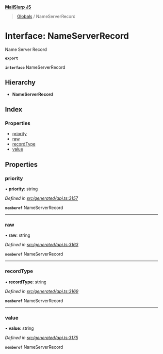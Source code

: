 **[MailSlurp JS](../README.md)**

> [Globals](../README.md) / NameServerRecord

# Interface: NameServerRecord

Name Server Record

**`export`** 

**`interface`** NameServerRecord

## Hierarchy

* **NameServerRecord**

## Index

### Properties

* [priority](nameserverrecord.md#priority)
* [raw](nameserverrecord.md#raw)
* [recordType](nameserverrecord.md#recordtype)
* [value](nameserverrecord.md#value)

## Properties

### priority

•  **priority**: string

*Defined in [src/generated/api.ts:3157](https://github.com/mailslurp/mailslurp-client/blob/37bf78e/src/generated/api.ts#L3157)*

**`memberof`** NameServerRecord

___

### raw

•  **raw**: string

*Defined in [src/generated/api.ts:3163](https://github.com/mailslurp/mailslurp-client/blob/37bf78e/src/generated/api.ts#L3163)*

**`memberof`** NameServerRecord

___

### recordType

•  **recordType**: string

*Defined in [src/generated/api.ts:3169](https://github.com/mailslurp/mailslurp-client/blob/37bf78e/src/generated/api.ts#L3169)*

**`memberof`** NameServerRecord

___

### value

•  **value**: string

*Defined in [src/generated/api.ts:3175](https://github.com/mailslurp/mailslurp-client/blob/37bf78e/src/generated/api.ts#L3175)*

**`memberof`** NameServerRecord
